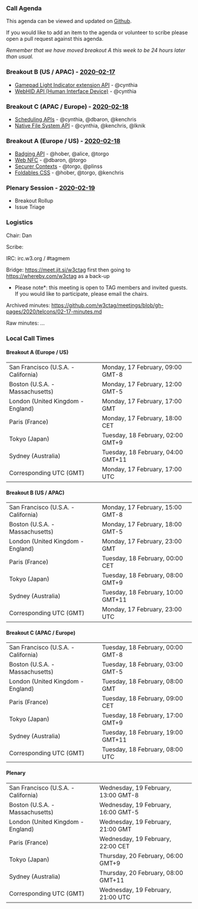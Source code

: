 ### Call Agenda

This agenda can be viewed and updated on [Github](https://github.com/w3ctag/meetings/blob/gh-pages/2020/telcons/02-17-agenda.md).

If you would like to add an item to the agenda or volunteer to scribe please open a pull request against this agenda.

*Remember that we have moved breakout A this week to be 24 hours later than usual.*

### Breakout B (US / APAC) - [2020-02-17](https://www.timeanddate.com/worldclock/converter.html?iso=20200217T230000&p1=224&p2=43&p3=136&p4=195&p5=248&p6=240)

* [Gamepad Light Indicator extension API](https://github.com/w3ctag/design-reviews/issues/362) - @cynthia
* [WebHID API (Human Interface Device)](https://github.com/w3ctag/design-reviews/issues/370) - @cynthia

### Breakout C (APAC / Europe) - [2020-02-18](https://www.timeanddate.com/worldclock/converter.html?iso=20200218T080000&p1=224&p2=43&p3=136&p4=195&p5=248&p6=240)

* [Scheduling APIs](https://github.com/w3ctag/design-reviews/issues/338) - @cynthia, @dbaron, @kenchris
* [Native File System API](https://github.com/w3ctag/design-reviews/issues/390) - @cynthia, @kenchris, @lknik

### Breakout A (Europe / US) - [2020-02-18](https://www.timeanddate.com/worldclock/converter.html?iso=20200218T170000&p1=224&p2=43&p3=136&p4=195&p5=248&p6=240)

* [Badging API](https://github.com/w3ctag/design-reviews/issues/387) - @hober, @alice, @torgo
* [Web NFC](https://github.com/w3ctag/design-reviews/issues/461) - @dbaron, @torgo
* [Securer Contexts](https://github.com/w3ctag/design-reviews/issues/471) - @torgo, @plinss
* [Foldables CSS](https://github.com/w3ctag/design-reviews/issues/472) - @hober, @torgo, @kenchris

### Plenary Session - [2020-02-19](https://www.timeanddate.com/worldclock/converter.html?iso=20200219T210000&p1=224&p2=43&p3=136&p4=195&p5=248&p6=240)

* Breakout Rollup
* Issue Triage

### Logistics

Chair: Dan

Scribe:

IRC: irc.w3.org / #tagmem

Bridge: https://meet.jit.si/w3ctag first then going to https://whereby.com/w3ctag as a back-up

* Please note*: this meeting is open to TAG members and invited guests. If you would like to participate, please email the chairs.

Archived minutes: https://github.com/w3ctag/meetings/blob/gh-pages/2020/telcons/02-17-minutes.md

Raw minutes: ...


### Local Call Times

#### Breakout A (Europe / US)

<table>
<tr><td> San Francisco (U.S.A. - California) <td> Monday, 17 February, 09:00 GMT-8</td></tr>
<tr><td> Boston (U.S.A. - Massachusetts) <td> Monday, 17 February, 12:00 GMT-5</td></tr>
<tr><td> London (United Kingdom - England) <td> Monday, 17 February, 17:00 GMT</td></tr>
<tr><td> Paris (France) <td> Monday, 17 February, 18:00 CET</td></tr>
<tr><td> Tokyo (Japan) <td> Tuesday, 18 February, 02:00 GMT+9</td></tr>
<tr><td> Sydney (Australia) <td> Tuesday, 18 February, 04:00 GMT+11</td></tr>
<tr><td> Corresponding UTC (GMT) <td> Monday, 17 February, 17:00 UTC</td></tr>
</table>

#### Breakout B (US / APAC)

<table>
<tr><td> San Francisco (U.S.A. - California) <td> Monday, 17 February, 15:00 GMT-8</td></tr>
<tr><td> Boston (U.S.A. - Massachusetts) <td> Monday, 17 February, 18:00 GMT-5</td></tr>
<tr><td> London (United Kingdom - England) <td> Monday, 17 February, 23:00 GMT</td></tr>
<tr><td> Paris (France) <td> Tuesday, 18 February, 00:00 CET</td></tr>
<tr><td> Tokyo (Japan) <td> Tuesday, 18 February, 08:00 GMT+9</td></tr>
<tr><td> Sydney (Australia) <td> Tuesday, 18 February, 10:00 GMT+11</td></tr>
<tr><td> Corresponding UTC (GMT) <td> Monday, 17 February, 23:00 UTC</td></tr>
</table>

#### Breakout C (APAC / Europe)

<table>
<tr><td> San Francisco (U.S.A. - California) <td> Tuesday, 18 February, 00:00 GMT-8</td></tr>
<tr><td> Boston (U.S.A. - Massachusetts) <td> Tuesday, 18 February, 03:00 GMT-5</td></tr>
<tr><td> London (United Kingdom - England) <td> Tuesday, 18 February, 08:00 GMT</td></tr>
<tr><td> Paris (France) <td> Tuesday, 18 February, 09:00 CET</td></tr>
<tr><td> Tokyo (Japan) <td> Tuesday, 18 February, 17:00 GMT+9</td></tr>
<tr><td> Sydney (Australia) <td> Tuesday, 18 February, 19:00 GMT+11</td></tr>
<tr><td> Corresponding UTC (GMT) <td> Tuesday, 18 February, 08:00 UTC</td></tr>
</table>

#### Plenary

<table>
<tr><td> San Francisco (U.S.A. - California) <td> Wednesday, 19 February, 13:00 GMT-8</td></tr>
<tr><td> Boston (U.S.A. - Massachusetts) <td> Wednesday, 19 February, 16:00 GMT-5</td></tr>
<tr><td> London (United Kingdom - England) <td> Wednesday, 19 February, 21:00 GMT</td></tr>
<tr><td> Paris (France) <td> Wednesday, 19 February, 22:00 CET</td></tr>
<tr><td> Tokyo (Japan) <td> Thursday, 20 February, 06:00 GMT+9</td></tr>
<tr><td> Sydney (Australia) <td> Thursday, 20 February, 08:00 GMT+11</td></tr>
<tr><td> Corresponding UTC (GMT) <td> Wednesday, 19 February, 21:00 UTC</td></tr>
</table>
